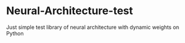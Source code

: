 # Neural-Architecture-test
Just simple test library of neural architecture with dynamic weights on Python
